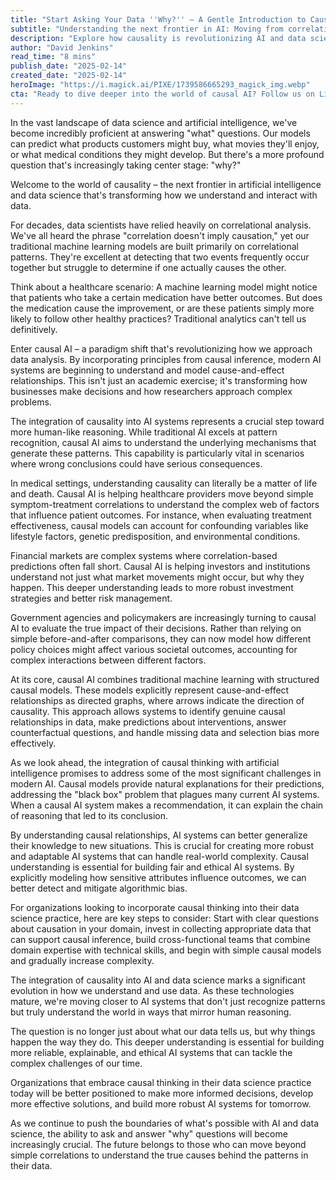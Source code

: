 ```yaml
---
title: "Start Asking Your Data ''Why?'' — A Gentle Introduction to Causality"
subtitle: "Understanding the next frontier in AI: Moving from correlation to causation"
description: "Explore how causality is revolutionizing AI and data science, moving beyond simple correlations to understand the true causes behind data patterns. Learn how causal AI is transforming healthcare, finance, and policy-making while addressing key challenges in modern AI development."
author: "David Jenkins"
read_time: "8 mins"
publish_date: "2025-02-14"
created_date: "2025-02-14"
heroImage: "https://i.magick.ai/PIXE/1739586665293_magick_img.webp"
cta: "Ready to dive deeper into the world of causal AI? Follow us on LinkedIn for regular updates on the latest developments in AI causality and data science innovation!"
---
```


In the vast landscape of data science and artificial intelligence, we've become incredibly proficient at answering "what" questions. Our models can predict what products customers might buy, what movies they'll enjoy, or what medical conditions they might develop. But there's a more profound question that's increasingly taking center stage: "why?"

Welcome to the world of causality – the next frontier in artificial intelligence and data science that's transforming how we understand and interact with data.

For decades, data scientists have relied heavily on correlational analysis. We've all heard the phrase "correlation doesn't imply causation," yet our traditional machine learning models are built primarily on correlational patterns. They're excellent at detecting that two events frequently occur together but struggle to determine if one actually causes the other.

Think about a healthcare scenario: A machine learning model might notice that patients who take a certain medication have better outcomes. But does the medication cause the improvement, or are these patients simply more likely to follow other healthy practices? Traditional analytics can't tell us definitively.

Enter causal AI – a paradigm shift that's revolutionizing how we approach data analysis. By incorporating principles from causal inference, modern AI systems are beginning to understand and model cause-and-effect relationships. This isn't just an academic exercise; it's transforming how businesses make decisions and how researchers approach complex problems.

The integration of causality into AI systems represents a crucial step toward more human-like reasoning. While traditional AI excels at pattern recognition, causal AI aims to understand the underlying mechanisms that generate these patterns. This capability is particularly vital in scenarios where wrong conclusions could have serious consequences.

In medical settings, understanding causality can literally be a matter of life and death. Causal AI is helping healthcare providers move beyond simple symptom-treatment correlations to understand the complex web of factors that influence patient outcomes. For instance, when evaluating treatment effectiveness, causal models can account for confounding variables like lifestyle factors, genetic predisposition, and environmental conditions.

Financial markets are complex systems where correlation-based predictions often fall short. Causal AI is helping investors and institutions understand not just what market movements might occur, but why they happen. This deeper understanding leads to more robust investment strategies and better risk management.

Government agencies and policymakers are increasingly turning to causal AI to evaluate the true impact of their decisions. Rather than relying on simple before-and-after comparisons, they can now model how different policy choices might affect various societal outcomes, accounting for complex interactions between different factors.

At its core, causal AI combines traditional machine learning with structured causal models. These models explicitly represent cause-and-effect relationships as directed graphs, where arrows indicate the direction of causality. This approach allows systems to identify genuine causal relationships in data, make predictions about interventions, answer counterfactual questions, and handle missing data and selection bias more effectively.

As we look ahead, the integration of causal thinking with artificial intelligence promises to address some of the most significant challenges in modern AI. Causal models provide natural explanations for their predictions, addressing the "black box" problem that plagues many current AI systems. When a causal AI system makes a recommendation, it can explain the chain of reasoning that led to its conclusion.

By understanding causal relationships, AI systems can better generalize their knowledge to new situations. This is crucial for creating more robust and adaptable AI systems that can handle real-world complexity. Causal understanding is essential for building fair and ethical AI systems. By explicitly modeling how sensitive attributes influence outcomes, we can better detect and mitigate algorithmic bias.

For organizations looking to incorporate causal thinking into their data science practice, here are key steps to consider: Start with clear questions about causation in your domain, invest in collecting appropriate data that can support causal inference, build cross-functional teams that combine domain expertise with technical skills, and begin with simple causal models and gradually increase complexity.

The integration of causality into AI and data science marks a significant evolution in how we understand and use data. As these technologies mature, we're moving closer to AI systems that don't just recognize patterns but truly understand the world in ways that mirror human reasoning.

The question is no longer just about what our data tells us, but why things happen the way they do. This deeper understanding is essential for building more reliable, explainable, and ethical AI systems that can tackle the complex challenges of our time.

Organizations that embrace causal thinking in their data science practice today will be better positioned to make more informed decisions, develop more effective solutions, and build more robust AI systems for tomorrow.

As we continue to push the boundaries of what's possible with AI and data science, the ability to ask and answer "why" questions will become increasingly crucial. The future belongs to those who can move beyond simple correlations to understand the true causes behind the patterns in their data.